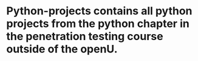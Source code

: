 # Python-projects contains all python projects from the python chapter in the penetration testing course outside of the openU.
